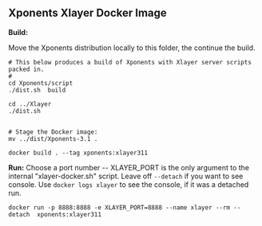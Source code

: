 Xponents Xlayer Docker Image
-------------------

**Build:**

Move the Xponents distribution locally to this folder, the continue the build.


```
# This below produces a build of Xponents with Xlayer server scripts packed in.
#
cd Xponents/script
./dist.sh  build

cd ../Xlayer
./dist.sh 


# Stage the Docker image:
mv ../dist/Xponents-3.1 .

docker build . --tag xponents:xlayer311

```


**Run:**
Choose a port number -- XLAYER_PORT is the only argument to the internal "xlayer-docker.sh" script.
Leave off `--detach` if you want to see console.
Use `docker logs xlayer` to see the console, if it was a detached run.

```
docker run -p 8888:8888 -e XLAYER_PORT=8888 --name xlayer --rm --detach  xponents:xlayer311 
```
